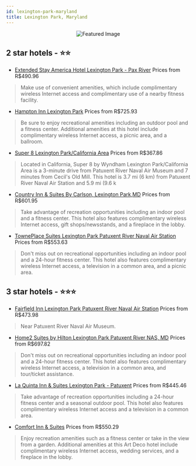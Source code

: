 ```yaml
---
id: lexington-park-maryland
title: Lexington Park, Maryland
---
```


<center><img src="https://i.travelapi.com/hotels/1000000/540000/530900/530813/d9ea7530_z.jpg" alt="Featured Image" /></center>


##  2 star hotels - ⭐️⭐️

-    [Extended Stay America Hotel Lexington Park - Pax River](https://us.hurb.com/hotels/lexington-park/extended-stay-america-hotel-lexington-park-pax-river-JNP-JP684707?cmp=18055) Prices from R$490.96
   > Make use of convenient amenities, which include complimentary wireless Internet access and complimentary use of a nearby fitness facility.
-    [Hampton Inn Lexington Park](https://us.hurb.com/hotels/lexington-park/hampton-inn-lexington-park-JNP-JP076953?cmp=18055) Prices from R$725.93
   > Be sure to enjoy recreational amenities including an outdoor pool and a fitness center. Additional amenities at this hotel include complimentary wireless Internet access, a picnic area, and a ballroom.
-    [Super 8 Lexington Park/California Area](https://us.hurb.com/hotels/lexington-park/super-8-lexington-park-california-area-JNP-JP999313?cmp=18055) Prices from R$367.86
   > Located in California, Super 8 by Wyndham Lexington Park/California Area is a 3-minute drive from Patuxent River Naval Air Museum and 7 minutes from Cecil's Old Mill. This hotel is 3.7 mi (6 km) from Patuxent River Naval Air Station and 5.9 mi (9.6 k
-    [Country Inn & Suites By Carlson, Lexington Park,MD](https://us.hurb.com/hotels/lexington-park/country-inn-suites-by-carlson-lexington-park-md-JNP-JP116167?cmp=18055) Prices from R$601.95
   > Take advantage of recreation opportunities including an indoor pool and a fitness center. This hotel also features complimentary wireless Internet access, gift shops/newsstands, and a fireplace in the lobby.
-    [TownePlace Suites Lexington Park Patuxent River Naval Air Station](https://us.hurb.com/hotels/lexington-park/towneplace-suites-lexington-park-patuxent-river-naval-air-station-JNP-JP776976?cmp=18055) Prices from R$553.63
   > Don't miss out on recreational opportunities including an indoor pool and a 24-hour fitness center. This hotel also features complimentary wireless Internet access, a television in a common area, and a picnic area.

##  3 star hotels - ⭐️⭐️⭐️

-    [Fairfield Inn Lexington Park Patuxent River Naval Air Station](https://us.hurb.com/hotels/lexington-park/fairfield-inn-lexington-park-patuxent-river-naval-air-station-JNP-JP106195?cmp=18055) Prices from R$473.98
   > Near Patuxent River Naval Air Museum.
-    [Home2 Suites by Hilton Lexington Park Patuxent River NAS, MD](https://us.hurb.com/hotels/lexington-park/home2-suites-by-hilton-lexington-park-patuxent-river-nas-md-JNP-JP070343?cmp=18055) Prices from R$697.82
   > Don't miss out on recreational opportunities including an indoor pool and a 24-hour fitness center. This hotel also features complimentary wireless Internet access, a television in a common area, and tour/ticket assistance.
-    [La Quinta Inn & Suites Lexington Park - Patuxent](https://us.hurb.com/hotels/lexington-park/la-quinta-inn-suites-lexington-park-patuxent-JNP-JP095351?cmp=18055) Prices from R$445.46
   > Take advantage of recreation opportunities including a 24-hour fitness center and a seasonal outdoor pool. This hotel also features complimentary wireless Internet access and a television in a common area.
-    [Comfort Inn & Suites](https://us.hurb.com/hotels/lexington-park/comfort-inn-suites-JNP-JP194464?cmp=18055) Prices from R$550.29
   > Enjoy recreation amenities such as a fitness center or take in the view from a garden. Additional amenities at this Art Deco hotel include complimentary wireless Internet access, wedding services, and a fireplace in the lobby.
